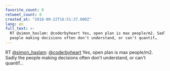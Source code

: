```yaml
---
favorite_count: 0
retweet_count: 0
created_at: "2018-09-22T16:51:37.000Z"
lang: en
full_text: >-
  RT @simon_haslam: @coderbyheart Yes, open plan is max people/m2. Sadly the
  people making decisions often don't understand, or can't quantif…
---
```


RT [@simon_haslam](https://twitter.com/simon_haslam):
[@coderbyheart](https://twitter.com/coderbyheart) Yes, open plan is max
people/m2. Sadly the people making decisions often don't understand, or can't
quantif…
